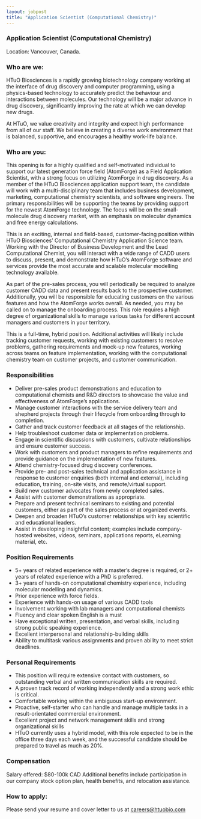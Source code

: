 ```yaml
---
layout: jobpost
title: "Application Scientist (Computational Chemistry)"
---
```


### Application Scientist (Computational Chemistry)

Location: Vancouver, Canada.

### Who are we:
HTuO Biosciences is a rapidly growing biotechnology company working at the interface of drug discovery and computer programming, using a physics-based technology to accurately predict the behaviour and interactions between molecules. Our technology will be a major advance in drug discovery, significantly improving the rate at which we can develop new drugs.

At HTuO, we value creativity and integrity and expect high performance from all of our staff. We believe in creating a diverse work environment that is balanced, supportive, and encourages a healthy work-life balance.

### Who are you: 
This opening is for a highly qualified and self-motivated individual to support our latest generation force field (AtomForge) as a Field Application Scientist, with a strong focus on utilizing AtomForge in drug discovery. As a member of the HTuO Biosciences application support team, the candidate will work with a multi-disciplinary team that includes business development, marketing, computational chemistry scientists, and software engineers. The primary responsibilities will be supporting the teams by providing support for the newest AtomForge technology. The focus will be on the small-molecule drug discovery market, with an emphasis on molecular dynamics and free energy calculations.

This is an exciting, internal and field-based, customer-facing position within HTuO Biosciences’ Computational Chemistry Application Science team. Working with the Director of Business Development and the Lead Computational Chemist, you will interact with a wide range of CADD users to discuss, present, and demonstrate how HTuO’s AtomForge software and services provide the most accurate and scalable molecular modelling technology available. 

As part of the pre-sales process, you will periodically be required to analyze customer CADD data and present results back to the prospective customer. Additionally, you will be responsible for educating customers on the various features and how the AtomForge works overall. As needed, you may be called on to manage the onboarding process. This role requires a high degree of organizational skills to manage various tasks for different account managers and customers in your territory. 

This is a full-time, hybrid position. Additional activities will likely include tracking customer requests, working with existing customers to resolve problems, gathering requirements and mock-up new features, working across teams on feature implementation, working with the computational chemistry team on customer projects, and customer communication.

### Responsibilities

* Deliver pre-sales product demonstrations and education to computational chemists and R&D directors to showcase the value and effectiveness of AtomForge’s applications.
* Manage customer interactions with the service delivery team and shepherd projects through their lifecycle from onboarding through to completion.
* Gather and track customer feedback at all stages of the relationship.
* Help troubleshoot customer data or implementation problems.
* Engage in scientific discussions with customers, cultivate relationships and ensure customer success.
* Work with customers and product managers to refine requirements and provide guidance on the implementation of new features.
* Attend chemistry-focused drug discovery conferences. 
* Provide pre- and post-sales technical and application assistance in response to customer enquiries (both internal and external), including education, training, on-site visits, and remote/virtual support.
* Build new customer advocates from newly completed sales.
* Assist with customer demonstrations as appropriate.
* Prepare and present technical seminars to existing and potential customers, either as part of the sales process or at organized events.
* Deepen and broaden HTuO’s customer relationships with key scientific and educational leaders.
* Assist in developing insightful content; examples include company-hosted websites, videos, seminars, applications reports, eLearning material, etc.

### Position Requirements

* 5+ years of related experience with a master’s degree is required, or 2+ years of related experience with a PhD is preferred.
* 3+ years of hands-on computational chemistry experience, including molecular modelling and dynamics.
* Prior experience with force fields.
* Experience with hands-on usage of various CADD tools
* Involvement working with lab managers and computational chemists
* Fluency and clear spoken English is a must
* Have exceptional written, presentation, and verbal skills, including strong public speaking experience.
* Excellent interpersonal and relationship-building skills
* Ability to multitask various assignments and proven ability to meet strict deadlines.

### Personal Requirements

* This position will require extensive contact with customers, so outstanding verbal and written communication skills are required.
* A proven track record of working independently and a strong work ethic is critical.
* Comfortable working within the ambiguous start-up environment.
* Proactive, self-starter who can handle and manage multiple tasks in a result-orientated commercial environment.
* Excellent project and network management skills and strong organizational skills
* HTuO currently uses a hybrid model, with this role expected to be in the office three days each week, and the successful candidate should be prepared to travel as much as 20%.  

### Compensation
Salary offered:  $80-100k CAD 
Additional benefits include participation in our company stock option plan, health benefits, and relocation assistance.

### How to apply:

Please send your resume and cover letter to us at 
[careers@htuobio.com](mailto:careers@htuobio.com)